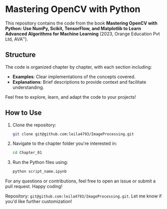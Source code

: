 # Mastering OpenCV with Python

This repository contains the code from the book **Mastering OpenCV with Python: Use NumPy, Scikit, TensorFlow, and Matplotlib to Learn Advanced Algorithms for Machine Learning** (2023, Orange Education Pvt Ltd, AVA™). 

## Structure

The code is organized chapter by chapter, with each section including:
- **Examples**: Clear implementations of the concepts covered.
- **Explanations**: Brief descriptions to provide context and facilitate understanding.

Feel free to explore, learn, and adapt the code to your projects!

## How to Use
1. Clone the repository:
   ```bash
   git clone git@github.com:leila4793/ImageProcessing.git
2. Navigate to the chapter folder you're interested in:
   ```bash
   cd Chapter_01

3. Run the Python files using:
   ``` bash
   python script_name.ipynb

For any questions or contributions, feel free to open an issue or submit a pull request. Happy coding!

 Repository:  `git@github.com:leila4793/ImageProcessing.git`.
 Let me know if you'd like further customization!



